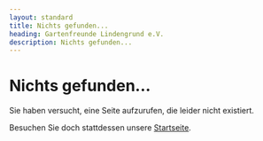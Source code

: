 ```yaml
---
layout: standard
title: Nichts gefunden...
heading: Gartenfreunde Lindengrund e.V.
description: Nichts gefunden...
---
```


# Nichts gefunden...

Sie haben versucht, eine Seite aufzurufen, die leider nicht existiert.

Besuchen Sie doch stattdessen unsere [Startseite](/).
